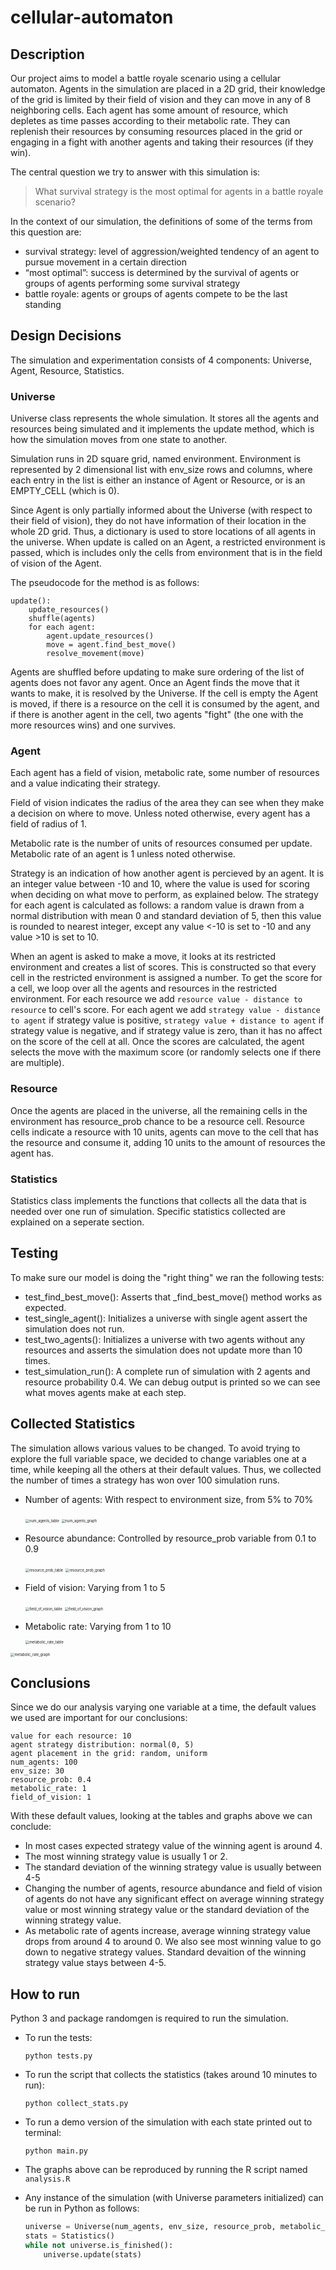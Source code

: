 # cellular-automaton

## Description

Our project aims to model a battle royale scenario using a cellular automaton. Agents in the simulation are placed in a 2D grid, their knowledge of the grid is limited by their field of vision and they can move in any of 8 neighboring cells. Each agent has some amount of resource, which depletes as time passes according to their metabolic rate.  They can replenish their resources by consuming resources placed in the grid or engaging in a fight with another agents and taking their resources (if they win).

The central question we try to answer with this simulation is:

>  What survival strategy is the most optimal for agents in a battle royale scenario?

In the context of our simulation, the definitions of some of the terms from this question are:

* survival strategy: level of aggression/weighted tendency of an agent to pursue movement in a certain direction
* “most optimal”: success is determined by the survival of agents or groups of agents performing some survival strategy
* battle royale: agents or groups of agents compete to be the last standing 

## Design Decisions

The simulation and experimentation consists of 4 components: Universe, Agent, Resource, Statistics. 

### Universe

Universe class represents the whole simulation. It stores all the agents and resources being simulated and it implements the update method, which is how the simulation moves from one state to another.

Simulation runs in 2D square grid, named environment. Environment is represented by 2 dimensional list with env_size rows and columns, where each entry in the list is either an instance of Agent or Resource, or is an EMPTY_CELL (which is 0).

Since Agent is only partially informed about the Universe (with respect to their field of vision), they do not have information of their location in the whole 2D grid. Thus, a dictionary is used to store locations of all agents in the universe. When update is called on an Agent, a restricted environment is passed, which is includes only the cells from environment that is in the field of vision of the Agent. 

The pseudocode for the method is as follows:

```
update():
	update_resources()
	shuffle(agents)
	for each agent:
		agent.update_resources()
		move = agent.find_best_move()
		resolve_movement(move)
```

Agents are shuffled before updating to make sure ordering of the list of agents does not favor any agent. Once an Agent finds the move that it wants to make, it is resolved by the Universe. If the cell is empty the Agent is moved, if there is a resource on the cell it is consumed by the agent, and if there is another agent in the cell, two agents "fight" (the one with the more resources wins) and one survives.

### Agent

Each agent has a field of vision, metabolic rate, some number of resources and a value indicating their strategy. 

Field of vision indicates the radius of the area they can see when they make a decision on where to move. Unless noted otherwise, every agent has a field of radius of 1. 

Metabolic rate is the number of units of resources consumed per update. Metabolic rate of an agent is 1 unless noted otherwise.

Strategy is an indication of how another agent is percieved by an agent. It is an integer value between -10 and 10, where the value is used for scoring when deciding on what move to perform, as explained below. The strategy for each agent is calculated as follows: a random value is drawn from a normal distribution with mean 0 and standard deviation of 5, then this value is rounded to nearest integer, except any value <-10 is set to -10 and any value >10 is set to 10.

When an agent is asked to make a move, it looks at its restricted environment and creates a list of scores. This is constructed so that every cell in the restricted environment is assigned a number. To get the score for a cell, we loop over all the agents and resources in the restricted environment. For each resource we add `resource value - distance to resource` to cell's score. For each agent we add `strategy value - distance to agent` if strategy value is positive, `strategy value + distance to agent` if strategy value is negative, and if strategy value is zero, than it has no affect on the score of the cell at all. Once the scores are calculated, the agent selects the move with the maximum score (or randomly selects one if there are multiple).

### Resource

Once the agents are placed in the universe, all the remaining cells in the environment has resource_prob chance to be a resource cell. Resource cells indicate a resource with 10 units, agents can move to the cell that has the resource and consume it, adding 10 units to the amount of resources the agent has. 

### Statistics

Statistics class implements the functions that collects all the data that is needed over one run of simulation. Specific statistics collected are explained on a seperate section.

## Testing

To make sure our model is doing the "right thing" we ran the following tests:

* test_find_best_move(): Asserts that _find_best_move() method works as expected.
* test_single_agent(): Initializes a universe with single agent assert the simulation does not run.
* test_two_agents(): Initializes a universe with two agents without any resources and asserts the simulation does not update more than 10 times.
* test_simulation_run(): A complete run of simulation with 2 agents and resource probability 0.4. We can debug output is printed so we can see what moves agents make at each step. 

## Collected Statistics

The simulation allows various values to be changed. To avoid trying to explore the full variable space, we decided to change variables one at a time, while keeping all the others at their default values. Thus, we collected the number of times a strategy has won over 100 simulation runs.

* Number of agents: With respect to environment size, from 5% to 70%

  <img src="./output/num_agents_table.png" alt="num_agents_table" style="zoom:40%;" />

  <img src="./output/num_agents_graph.png" alt="num_agents_graph" style="zoom:40%;" />

* Resource abundance: Controlled by resource_prob variable from 0.1 to 0.9

  <img src="./output/resource_prob_table.png" alt="resource_prob_table" style="zoom:40%;" />

  <img src="./output/resource_prob_graph.png" alt="resource_prob_graph" style="zoom:40%;" />

* Field of vision: Varying from 1 to 5

  <img src="./output/field_of_vision_table.png" alt="field_of_vision_table" style="zoom:40%;" />

  <img src="./output/field_of_vision_graph.png" alt="field_of_vision_graph" style="zoom:40%;" />

* Metabolic rate: Varying from 1 to 10

  <img src="./output/metabolic_rate_table.png" alt="metabolic_rate_table" style="zoom:40%;" />

<img src="./output/metabolic_rate_graph.png" alt="metabolic_rate_graph" style="zoom:40%;" />

## Conclusions

Since we do our analysis varying one variable at a time, the default values we used are important for our conclusions:

```
value for each resource: 10
agent strategy distribution: normal(0, 5)
agent placement in the grid: random, uniform
num_agents: 100
env_size: 30
resource_prob: 0.4
metabolic_rate: 1
field_of_vision: 1
```

With these default values, looking at the tables and graphs above we can conclude:

* In most cases expected strategy value of the winning agent is around 4.
* The most winning strategy value is usually 1 or 2.
* The standard deviation of the winning strategy value is usually between 4-5
* Changing the number of agents, resource abundance and field of vision of agents do not have any significant effect on average winning strategy value or most winning strategy value or the standard deviation of the winning strategy value.
* As metabolic rate of agents increase, average winning strategy value drops from around 4 to around 0. We also see most winning value to go down to negative strategy values. Standard devaition of the winning strategy value stays between 4-5.

## How to run

Python 3 and package randomgen is required to run the simulation.

* To run the tests:

  ```
  python tests.py
  ```

* To run the script that collects the statistics (takes around 10 minutes to run):

  ```
  python collect_stats.py
  ```

* To run a demo version of the simulation with each state printed out to terminal:

  ```
  python main.py
  ```

* The graphs above can be reproduced by running the R script named `analysis.R`

* Any instance of the simulation (with Universe parameters initialized) can be run in Python as follows:

  ```python
  universe = Universe(num_agents, env_size, resource_prob, metabolic_rate=1, field_of_vision, seed, debug)
  stats = Statistics()
  while not universe.is_finished():
      universe.update(stats)
  ```